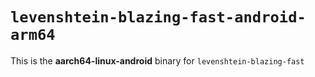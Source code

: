 # `levenshtein-blazing-fast-android-arm64`

This is the **aarch64-linux-android** binary for `levenshtein-blazing-fast`

